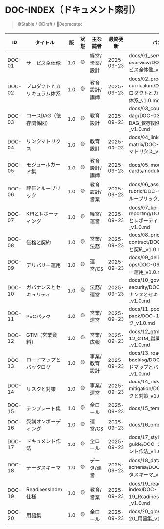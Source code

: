 # DOC-INDEX（ドキュメント索引）

> 🟢Stable / 🟡Draft / 🔴Deprecated

| ID     | タイトル                        | 版   | 状態  | 主な読者      | 最終更新   | パス |
|--------|---------------------------------|------|-------|---------------|------------|-----|
| DOC-01 | サービス全体像                  | 1.0  | 🟡    | 経営/営業/設計 | 2025-09-23 | docs/01_service-overview/DOC-01_サービス全体像_v1.0.md |
| DOC-02 | プロダクトとカリキュラム体系    | 1.0  | 🟡    | 教育設計/講師  | 2025-09-23 | docs/02_product-curriculum/DOC-02_プロダクトとカリキュラム体系_v1.0.md |
| DOC-03 | コースDAG（依存関係図）         | 1.0  | 🟡    | 教育設計       | 2025-09-23 | docs/03_course-dag/DOC-03_コースDAG_依存関係図_v1.0.md |
| DOC-04 | リンクマトリクス                | 1.0  | 🟡    | 教育設計       | 2025-09-23 | docs/04_link-matrix/DOC-04_リンクマトリクス_v1.0.md |
| DOC-05 | モジュールカード集              | 1.0  | 🟡    | 教育設計/講師  | 2025-09-23 | docs/05_module-cards/modules/ |
| DOC-06 | 評価とルーブリック              | 1.0  | 🟡    | 教育設計/営業  | 2025-09-23 | docs/06_assessment-rubric/DOC-06_評価とルーブリック_v1.0.md |
| DOC-07 | KPIとレポーティング             | 1.0  | 🟡    | 経営/運営      | 2025-09-23 | docs/07_kpi-reporting/DOC-07_KPIとレポーティング_v1.0.md |
| DOC-08 | 価格と契約                      | 1.0  | 🟡    | 営業/法務      | 2025-09-23 | docs/08_pricing-contract/DOC-08_価格と契約_v1.0.md |
| DOC-09 | デリバリー運用                  | 1.0  | 🟡    | 運営/CS        | 2025-09-23 | docs/09_delivery-ops/DOC-09_デリバリー運用_v1.0.md |
| DOC-10 | ガバナンスとセキュリティ        | 1.0  | 🟡    | 法務/運営      | 2025-09-23 | docs/10_governance-security/DOC-10_ガバナンスとセキュリティ_v1.0.md |
| DOC-11 | PoCパック                       | 1.0  | 🟡    | 営業/運営      | 2025-09-23 | docs/11_poc-pack/DOC-11_PoCパック_v1.0.md |
| DOC-12 | GTM（営業資料）                 | 1.0  | 🟡    | 営業/広報      | 2025-09-23 | docs/12_gtm/DOC-12_GTM_営業資料_v1.0.md |
| DOC-13 | ロードマップとバックログ        | 1.0  | 🟡    | 事業/教育設計  | 2025-09-23 | docs/13_roadmap-backlog/DOC-13_ロードマップとバックログ_v1.0.md |
| DOC-14 | リスクと対策                    | 1.0  | 🟡    | 事業/運営      | 2025-09-23 | docs/14_risk-mitigation/DOC-14_リスクと対策_v1.0.md |
| DOC-15 | テンプレート集                  | 1.0  | 🟡    | 全ロール       | 2025-09-23 | docs/15_templates/ |
| DOC-16 | 受講オンボーディング            | 1.0  | 🟡    | 運営/CS        | 2025-09-23 | docs/16_onboarding/ |
| DOC-17 | ドキュメント作法                | 1.0  | 🟡    | 全ロール       | 2025-09-23 | docs/17_style-guide/DOC-17_ドキュメント作法_v1.0.md |
| DOC-18 | データスキーマ                  | 1.0  | 🟡    | データ/運営    | 2025-09-23 | docs/18_data-schema/DOC-18_データスキーマ_v1.0.yaml |
| DOC-19 | ReadinessIndex仕様              | 1.0  | 🟡    | 教育/営業      | 2025-09-23 | docs/19_readiness-index/DOC-19_ReadinessIndex仕様_v1.0.md |
| DOC-20 | 用語集                          | 1.0  | 🟡    | 全ロール       | 2025-09-23 | docs/20_glossary/DOC-20_用語集_v1.0.md |
